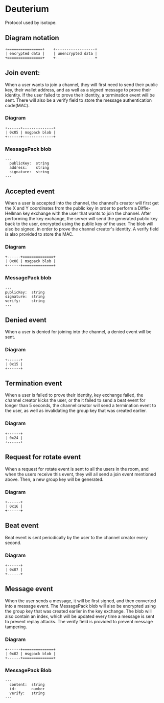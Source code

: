 # Deuterium

Protocol used by isotope.

## Diagram notation

```
+================+    +------------------+
| encrypted data |    | unencrypted data |
+================+    +------------------+
```

## Join event:

When a user wants to join a channel, they will first need to send their public
key, their wallet address, and as well as a signed message to prove their
identity. If the user failed to prove their identity, a termination event will
be sent. There will also be a verify field to store the message authentication
code(MAC).

### Diagram

```
+------+--------------+
| 0x05 | msgpack blob |
+------+--------------+
```

### MessagePack blob

```
---
  publicKey:  string
  address:    string
  signature:  string
---
```

## Accepted event

When a user is accepted into the channel, the channel's creator will first get
the X and Y coordinates from the public key in order to perform a Diffie-Hellman
key exchange with the user that wants to join the channel. After performing the
key exchange, the server will send the generated public key back to the user,
encrypted using the public key of the user. The blob will also be signed, in
order to prove the channel creator's identity. A verify field is also provided
to store the MAC.

### Diagram

```
+------+==============+
| 0x06 | msgpack blob |
+------+==============+
```

### MessagePack blob

```
---
publicKey:  string
signature:  string
verify:     string
---
```

## Denied event

When a user is denied for joining into the channel, a denied event will be sent.

### Diagram

```
+------+
| 0x15 |
+------+
```

## Termination event

When a user is failed to prove their identity, key exchange failed, the channel
creator kicks the user, or the it failed to send a beat event for longer than 5
seconds, the channel creator will send a termination event to the user, as well
as invalidating the group key that was created earlier.

### Diagram

```
+------+
| 0x24 |
+------+
```

## Request for rotate event

When a request for rotate event is sent to all the users in the room, and when
the users receive this event, they will all send a join event mentioned above.
Then, a new group key will be generated.

### Diagram

```
+------+
| 0x16 |
+------+
```

## Beat event

Beat event is sent periodically by the user to the channel creator every second.

### Diagram

```
+------+
| 0x07 |
+------+
```

## Message event

When the user sends a message, it will be first signed, and then converted into
a message event. The MessagePack blob will also be encrypted using the group key
that was created earlier in the key exchange. The blob will also contain an
index, which will be updated every time a message is sent to prevent replay
attacks. The verify field is provided to prevent message tampering.

### Diagram

```
+------+==============+
| 0x02 | msgpack blob |
+------+==============+
```

### MessagePack Blob

```
---
  content:  string
  id:       number
  verify:   string
---
```
